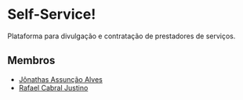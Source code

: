 # Self-Service!

Plataforma para divulgação e contratação de prestadores de serviços.



## Membros
* [Jônathas Assunção Alves](https://github.com/jonassuncao)
* [Rafael Cabral Justino](https://github.com/f4el)

